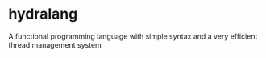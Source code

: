 # hydralang
A functional programming language with simple syntax and a very efficient thread management system
